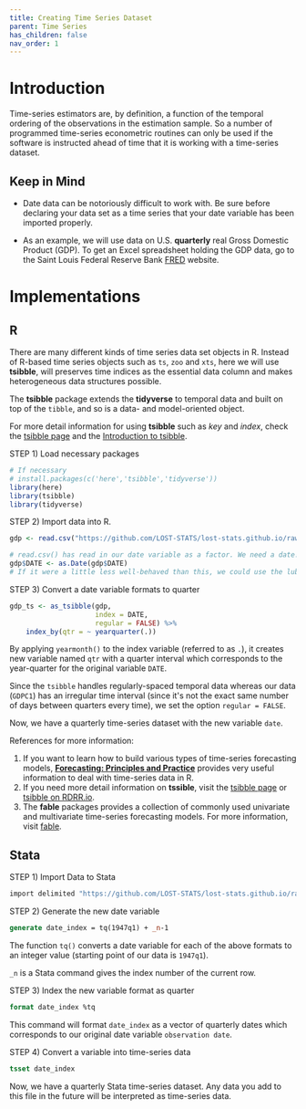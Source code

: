 ```yaml
---
title: Creating Time Series Dataset
parent: Time Series
has_children: false
nav_order: 1
---
```


# Introduction

Time-series estimators are, by definition, a function of the temporal ordering of the observations in the estimation sample. So a number of programmed time-series econometric routines can only be used if the software is instructed ahead of time that it is working with a time-series dataset. 


## Keep in Mind

- Date data can be notoriously difficult to work with. Be sure before declaring your data set as a time series that your date variable has been imported properly.

- As an example, we will use data on U.S. **quarterly** real Gross Domestic Product (GDP). To get an Excel spreadsheet holding the GDP data, go to the Saint Louis Federal Reserve Bank [FRED](https://fred.stlouisfed.org) website.

# Implementations

## R

There are many different kinds of time series data set objects in R. Instead of R-based time series objects such as `ts`, `zoo` and `xts`, here we will use **tsibble**, will preserves time indices as the essential data column and makes heterogeneous data structures possible.

The **tsibble** package extends the **tidyverse** to temporal data and built on top of the `tibble`, and so is a data- and model-oriented object.

For more detail information for using **tsibble** such as _key_ and _index_, check the [tsibble page](https://tsibble.tidyverts.org) and the [Introduction to tsibble](https://tsibble.tidyverts.org/articles/intro-tsibble.html). 

STEP 1) Load necessary packages

```r
# If necessary
# install.packages(c('here','tsibble','tidyverse'))
library(here)
library(tsibble)
library(tidyverse)
```

STEP 2) Import data into R. 

```r
gdp <- read.csv("https://github.com/LOST-STATS/lost-stats.github.io/raw/source/Time_Series/Data/GDPC1.csv")

# read.csv() has read in our date variable as a factor. We need a date!
gdp$DATE <- as.Date(gdp$DATE)
# If it were a little less well-behaved than this, we could use the lubridate package to fix it.
```

STEP 3) Convert a date variable formats to quarter

```r
gdp_ts <- as_tsibble(gdp,
                     index = DATE,
                     regular = FALSE) %>% 
    index_by(qtr = ~ yearquarter(.))
```

By applying `yearmonth()` to the index variable (referred to as `.`), it creates new variable named `qtr` with a quarter interval which corresponds to the year-quarter for the original variable `DATE`.
  
Since the `tsibble` handles regularly-spaced temporal data whereas our data (`GDPC1`) has an irregular time interval (since it's not the exact same number of days between quarters every time), we set the option `regular = FALSE`.

Now, we have a quarterly time-series dataset with the new variable `date`.

References for more information: 

1. If you want to learn how to build various types of time-series forecasting models, [**Forecasting: Principles and Practice**](https://otexts.com/fpp3/index.html) provides very useful information to deal with time-series data in R.
2. If you need more detail information on **tssible**, visit the [tsibble page](https://tsibble.tidyverts.org/) or [tsibble on RDRR.io](https://rdrr.io/cran/tsibble/man/tsibble.html).
3. The **fable** packages provides a collection of commonly used univariate and multivariate time-series forecasting models. For more information, visit [fable](https://fable.tidyverts.org/).


## Stata

STEP 1) Import Data to Stata

```stata
import delimited "https://github.com/LOST-STATS/lost-stats.github.io/raw/source/Time_Series/Data/GDPC1.csv", clear
```

STEP 2) Generate the new date variable

```stata
generate date_index = tq(1947q1) + _n-1
```

The function `tq()` converts a date variable for each of the above formats to an integer value (starting point of our data is `1947q1`). 

`_n` is a Stata command gives the index number of the current row.

STEP 3) Index the new variable format as quarter

```stata
format date_index %tq
```

This command will format `date_index` as a vector of quarterly dates which corresponds to our original date variable `observation date`.

STEP 4) Convert a variable into time-series data

```stata
tsset date_index
```

Now, we have a quarterly Stata time-series dataset. Any data you add to this file in the future will be interpreted as time-series data.
